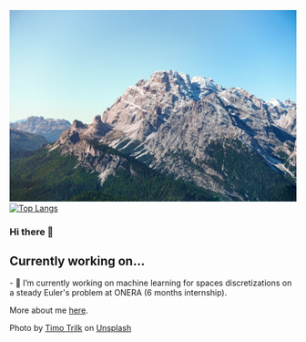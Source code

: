![Cover](img/timo-trilk-TVzG6bxHFK4-unsplash.jpg)
[![Top Langs](https://github-readme-stats.vercel.app/api/top-langs/?username=martinduguey)](https://github.com/anuraghazra/github-readme-stats)

### Hi there 👋

## Currently working on...
<h>
- 🔭 I’m currently working on machine learning for spaces discretizations on a steady Euler's problem at ONERA (6 months internship). 


More about me <a href="https://martinduguey.github.io/personnalpage/">here</a>.
<!-- - 🌱 I’m currently learning ...
- 👯 I’m looking to collaborate on ...
- 🤔 I’m looking for help with ...
- 💬 Ask me about ...
- 📫 How to reach me: ...
- 😄 Pronouns: ...
- ⚡ Fun fact: ...
-->

Photo by <a href="https://unsplash.com/@tyybone?utm_source=unsplash&utm_medium=referral&utm_content=creditCopyText">Timo Trilk</a> on <a href="https://unsplash.com/t/wallpapers?utm_source=unsplash&utm_medium=referral&utm_content=creditCopyText">Unsplash</a>
  
